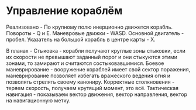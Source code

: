 # Управление кораблём

Реализовано - 
По крупному полю инерционно движется корабль.
Повороты - Q и E.
Маневровые движки - WASD.
Основной двигатель - пробел.
Указатель на большой корабль в центре карты - Х.

В планах -
Стыковка - корабли получают круглые зоны стыковки, если их скорости не превышают заданный порог и они стыкуются этими зонами, то замирают и считаются состыковавшимися.
Боевое маневрирование - вооружение кораблей имеет свой сектор поражения, маневрирование позволяет избегать вражеского ведения огня и позволять стрелять своему канониру.
Корректные столкновения - теряем скорость, получаем крутящий момент, это всё.
Тактическая навигация - показываем вектор движения, вектор направления, вектор на навигационную метку.
